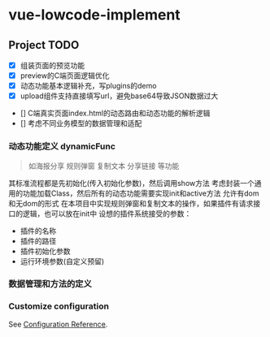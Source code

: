 # vue-lowcode-implement

## Project TODO

- [X] 组装页面的预览功能
- [X] preview的C端页面逻辑优化
- [X] 动态功能基本逻辑补充，写plugins的demo
- [X] upload组件支持直接填写url，避免base64导致JSON数据过大
- [] C端真实页面index.html的动态路由和动态功能的解析逻辑
- [] 考虑不同业务模型的数据管理和适配

### 动态功能定义 dynamicFunc
> 如海报分享 规则弹窗 复制文本 分享链接 等功能

其标准流程都是先初始化(传入初始化参数)，然后调用show方法
考虑封装一个通用的功能加载Class，然后所有的动态功能需要实现init和active方法
允许有dom和无dom的形式
在本项目中实现规则弹窗和复制文本的操作，如果插件有请求接口的逻辑，也可以放在init中
设想的插件系统接受的参数：
- 插件的名称
- 插件的路径
- 插件初始化参数
- 运行环境参数(自定义预留)
### 数据管理和方法的定义
### Customize configuration
See [Configuration Reference](https://cli.vuejs.org/config/).
